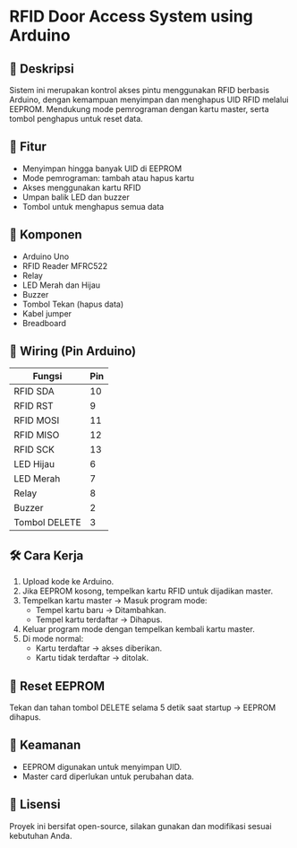 # RFID Door Access System using Arduino

## 📝 Deskripsi
Sistem ini merupakan kontrol akses pintu menggunakan RFID berbasis Arduino, dengan kemampuan menyimpan dan menghapus UID RFID melalui EEPROM. Mendukung mode pemrograman dengan kartu master, serta tombol penghapus untuk reset data.

## 🚀 Fitur
- Menyimpan hingga banyak UID di EEPROM
- Mode pemrograman: tambah atau hapus kartu
- Akses menggunakan kartu RFID
- Umpan balik LED dan buzzer
- Tombol untuk menghapus semua data

## 🧰 Komponen
- Arduino Uno
- RFID Reader MFRC522
- Relay
- LED Merah dan Hijau
- Buzzer
- Tombol Tekan (hapus data)
- Kabel jumper
- Breadboard

## 📌 Wiring (Pin Arduino)

| Fungsi        | Pin        |
|---------------|------------|
| RFID SDA      | 10         |
| RFID RST      | 9          |
| RFID MOSI     | 11         |
| RFID MISO     | 12         |
| RFID SCK      | 13         |
| LED Hijau     | 6          |
| LED Merah     | 7          |
| Relay         | 8          |
| Buzzer        | 2          |
| Tombol DELETE | 3          |

## 🛠️ Cara Kerja
1. Upload kode ke Arduino.
2. Jika EEPROM kosong, tempelkan kartu RFID untuk dijadikan master.
3. Tempelkan kartu master → Masuk program mode:
   - Tempel kartu baru → Ditambahkan.
   - Tempel kartu terdaftar → Dihapus.
4. Keluar program mode dengan tempelkan kembali kartu master.
5. Di mode normal:
   - Kartu terdaftar → akses diberikan.
   - Kartu tidak terdaftar → ditolak.

## 🧪 Reset EEPROM
Tekan dan tahan tombol DELETE selama 5 detik saat startup → EEPROM dihapus.

## 🔐 Keamanan
- EEPROM digunakan untuk menyimpan UID.
- Master card diperlukan untuk perubahan data.

## 📜 Lisensi
Proyek ini bersifat open-source, silakan gunakan dan modifikasi sesuai kebutuhan Anda.

